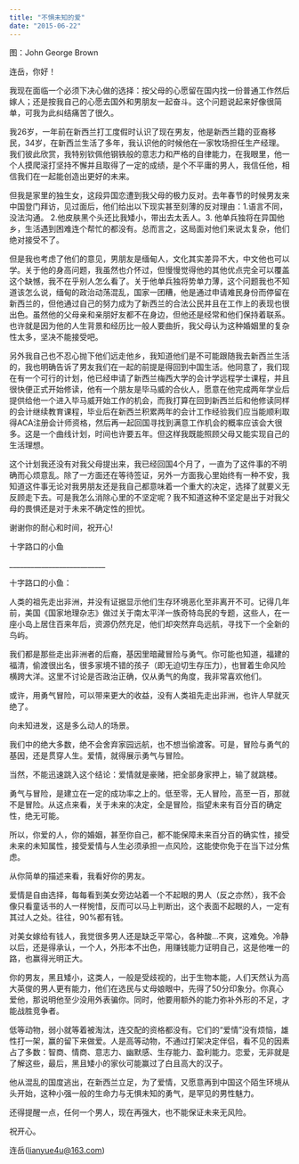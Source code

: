 ```yaml
---
title: "不惧未知的爱"
date: "2015-06-22"
---
```


图：John George Brown

连岳，你好！

我现在面临一个必须下决心做的选择：按父母的心愿留在国内找一份普通工作然后嫁人；还是按我自己的心愿去国外和男朋友一起奋斗。这个问题说起来好像很简单，可我为此纠结痛苦了很久。

我26岁，一年前在新西兰打工度假时认识了现在男友，他是新西兰籍的亚裔移民，34岁，在新西兰生活了多年，我认识他的时候他在一家牧场担任生产经理。我们彼此欣赏，我特别钦佩他钢铁般的意志力和严格的自律能力，在我眼里，他一个人摸爬滚打坚持不懈并且取得了一定的成绩，是个不平庸的男人，我信任他，相信我们在一起能创造出更好的未来。

但我是家里的独生女，这段异国恋遭到我父母的极力反对。去年春节的时候男友来中国登门拜访，见过面后，他们给出以下现实甚至刻薄的反对理由：1.语言不同，没法沟通。 2.他皮肤黑个头还比我矮小，带出去太丢人。3. 他单兵独将在异国他乡，生活遇到困难连个帮忙的都没有。总而言之，这局面对他们来说太复杂，他们绝对接受不了。

但是我也考虑了他们的意见，男朋友是缅甸人，文化其实差异不大，中文他也可以学。关于他的身高问题，我虽然也介怀过，但慢慢觉得他的其他优点完全可以覆盖这个缺憾，我不在乎别人怎么看了。关于他单兵独将势单力薄，这个问题我也不知道该怎么说，缅甸的政治动荡混乱，国家一团糟，他是通过申请难民身份而停留在新西兰的，但他通过自己的努力成为了新西兰的合法公民并且在工作上的表现也很出色。虽然他的父母亲和亲朋好友都不在身边，但他还是经常和他们保持着联系。也许就是因为他的人生背景和经历比一般人要曲折，我父母认为这种婚姻里的复杂性太多，坚决不能接受吧。

另外我自己也不忍心抛下他们远走他乡，我知道他们是不可能跟随我去新西兰生活的，我也明确告诉了男友我们在一起的前提是得回到中国生活。他同意了，我们现在有一个可行的计划，他已经申请了新西兰梅西大学的会计学远程学士课程，并且很快便正式开始修读，他有一个朋友是毕马威的合伙人，愿意在他完成两年学业后提供给他一个进入毕马威开始工作的机会，而我打算在回到新西兰后和他修读同样的会计继续教育课程，毕业后在新西兰积累两年的会计工作经验我们应当能顺利取得ACA注册会计师资格，然后再一起回国寻找到满意工作机会的概率应该会大很多。这是一个曲线计划，时间也许要五年。但这样我既能照顾父母又能实现自己的生活理想。

这个计划我还没有对我父母提出来，我已经回国4个月了，一直为了这件事的不明确而心烦意乱。除了一方面还在等待签证，另外一方面我心里始终有一种不安，我知道这件事无论对我男朋友还是我自己都意味着一个重大的决定，选择了就要义无反顾走下去。可是我怎么消除心里的不坚定呢？我不知道这种不坚定是出于对我父母的畏惧还是对于未来不确定性的担忧。

谢谢你的耐心和时间，祝开心!

十字路口的小鱼

\_\_\_\_\_\_\_\_\_\_\_\_\_\_\_\_\_\_\_\_\_\_\_\_\_\_\_

十字路口的小鱼：

人类的祖先走出非洲，并没有证据显示他们生存环境恶化至非离开不可。记得几年前，美国《国家地理杂志》做过关于南太平洋一族奇特岛民的专题，这些人，在一座小岛上居住百来年后，资源仍然充足，他们却突然弃岛远航，寻找下一个全新的鸟屿。

我们都是那些走出非洲者的后裔，基因里暗藏冒险与勇气。你可能也知道，福建的福清，偷渡很出名，很多家境不错的孩子（即无迫切生存压力），也冒着生命风险横跨大洋。这里不讨论是否政治正确，仅从勇气的角度，我非常喜欢他们。

或许，用勇气冒险，可以带来更大的收益，没有人类祖先走出非洲，也许人早就灭绝了。

向未知进发，这是多么动人的场景。

我们中的绝大多数，绝不会舍弃家园远航，也不想当偷渡客。可是，冒险与勇气的基因，还是贯穿人生。爱情，就得展示勇气与冒险。

当然，不能迅速跳入这个结论：爱情就是豪赌，把全部身家押上，输了就跳楼。

勇气与冒险，是建立在一定的成功率之上的。低至零，无人冒险，高至一百，那就不是冒险。从这点来看，关于未来的决定，全是冒险，指望未来有百分百的确定性，绝无可能。

所以，你爱的人，你的婚姻，甚至你自己，都不能保障未来百分百的确实性，接受未来的未知属性，接受爱情与人生必须承担一点风险，这能使你免于在当下过分焦虑。

从你简单的描述来看，我看好你的男友。

爱情是自由选择，每每看到美女旁边站着一个不起眼的男人（反之亦然），我不会像只看童话书的人一样惋惜，反而可以马上判断出，这个表面不起眼的人，一定有其过人之处。往往，90%都有钱。

对美女嫁给有钱人，我觉很多男人还是缺乏平常心，各种酸…不爽，这难免。冷静以后，还是得承认，一个人，外形本不出色，用赚钱能力证明自己，这是他唯一的路，也赢得光明正大。

你的男友，黑且矮小，这类人，一般是受歧视的，出于生物本能，人们天然认为高大英俊的男人更有能力，他们在选民与丈母娘眼中，先得了50分印象分。你真心爱他，那说明他至少没用外表骗你。同时，他要用额外的能力弥补外形的不足，才能战胜竞争者。

低等动物，弱小就等着被淘汰，连交配的资格都没有。它们的“爱情”没有烦恼，雄性打一架，赢的留下来做爱。人是高等动物，不通过打架决定伴侣，看不见的因素占了多数：智商、情商、意志力、幽默感、生存能力、盈利能力。恋爱，无非就是了解这些，最后，黑且矮小的家伙可能赢过了白且高大的汉子。

他从混乱的国度逃出，在新西兰立足，为了爱情，又愿意再到中国这个陌生环境从头开始，这种小强一般的生命力与无惧未知的勇气，是罕见的男性魅力。

还得提醒一点，任何一个男人，现在再强大，也不能保证未来无风险。

祝开心。

连岳(lianyue4u@163.com)
